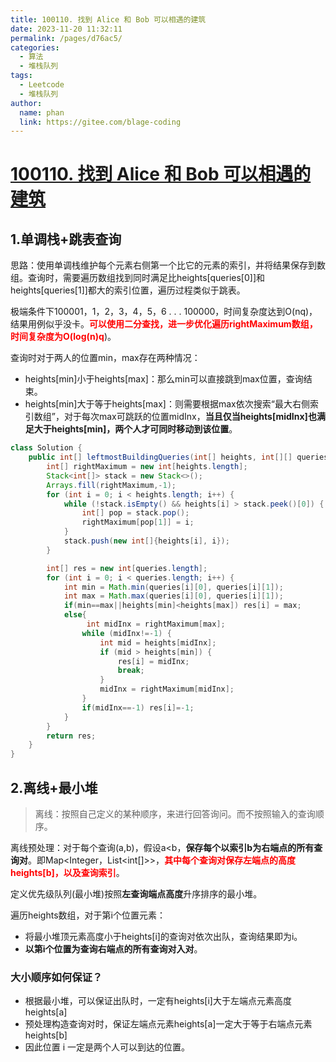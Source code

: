 ```yaml
---
title: 100110. 找到 Alice 和 Bob 可以相遇的建筑
date: 2023-11-20 11:32:11
permalink: /pages/d76ac5/
categories:
  - 算法
  - 堆栈队列
tags:
  - Leetcode
  - 堆栈队列
author: 
  name: phan
  link: https://gitee.com/blage-coding
---
```

# [100110. 找到 Alice 和 Bob 可以相遇的建筑](https://leetcode.cn/problems/find-building-where-alice-and-bob-can-meet/)

## 1.单调栈+跳表查询

思路：使用单调栈维护每个元素右侧第一个比它的元素的索引，并将结果保存到数组。查询时，需要遍历数组找到同时满足比heights[queries[0]]和heights[queries[1]]都大的索引位置，遍历过程类似于跳表。

极端条件下100001，1，2，3，4，5，6 . . . 100000，时间复杂度达到O(nq)，结果用例似乎没卡。<font color="red">**可以使用二分查找，进一步优化遍历rightMaximum数组，时间复杂度为O(log(n)q**</font>)。

查询时对于两人的位置min，max存在两种情况：

- heights\[min\]小于heights\[max\]：那么min可以直接跳到max位置，查询结束。
- heights\[min\]大于等于heights\[max\]：则需要根据max依次搜索“最大右侧索引数组”，对于每次max可跳跃的位置midInx，**当且仅当heights\[midInx\]也满足大于heights\[min\]，两个人才可同时移动到该位置**。

```java
class Solution {
    public int[] leftmostBuildingQueries(int[] heights, int[][] queries) {
        int[] rightMaximum = new int[heights.length];
        Stack<int[]> stack = new Stack<>();
        Arrays.fill(rightMaximum,-1);
        for (int i = 0; i < heights.length; i++) {
            while (!stack.isEmpty() && heights[i] > stack.peek()[0]) {
                int[] pop = stack.pop();
                rightMaximum[pop[1]] = i;
            }
            stack.push(new int[]{heights[i], i});
        }

        int[] res = new int[queries.length];
        for (int i = 0; i < queries.length; i++) {
            int min = Math.min(queries[i][0], queries[i][1]);
            int max = Math.max(queries[i][0], queries[i][1]);
            if(min==max||heights[min]<heights[max]) res[i] = max;
            else{
                 int midInx = rightMaximum[max];
                while (midInx!=-1) {
                    int mid = heights[midInx];
                    if (mid > heights[min]) {
                        res[i] = midInx;
                        break;
                    }
                    midInx = rightMaximum[midInx];
                }
                if(midInx==-1) res[i]=-1;
            }
        }
        return res;
    }
}
```

## 2.离线+最小堆

> 离线：按照自己定义的某种顺序，来进行回答询问。而不按照输入的查询顺序。

离线预处理：对于每个查询(a,b)，假设a<b，**保存每个以索引b为右端点的所有查询对**。即Map\<Integer，List\<int\[\]>\>，<font color="red">**其中每个查询对保存左端点的高度heights\[b\]，以及查询索引**</font>。

定义优先级队列(最小堆)按照**左查询端点高度**升序排序的最小堆。

遍历heights数组，对于第i个位置元素：

- 将最小堆顶元素高度小于heights\[i\]的查询对依次出队，查询结果即为i。
- **以第i个位置为查询右端点的所有查询对入对**。

### 大小顺序如何保证？

- 根据最小堆，可以保证出队时，一定有heights\[i\]大于左端点元素高度heights\[a\]
- 预处理构造查询对时，保证左端点元素heights\[a\]一定大于等于右端点元素heights\[b]
- 因此位置 i 一定是两个人可以到达的位置。